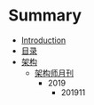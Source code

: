 # Summary

* [Introduction](/README.md)
* [目录](/SUMMARY.md)
* [架构](jia-gou.md)
  * [架构师月刊](jia-gou/jia-gou-shi-yue-kan.md)
    * 2019
      * 201911



